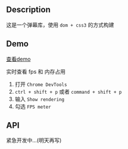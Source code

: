 ## Description
这是一个弹幕库，使用 `dom + css3` 的方式构建

## Demo
[查看demo](https://imtaotao.github.io/barrage)

实时查看 fps 和 内存占用
1. 打开 `Chrome DevTools`
2. `ctrl + shift + p` 或者 `command + shift + p`
3. 输入 `Show rendering`
4. 勾选 `FPS meter`

## API
紧急开发中...(明天再写)